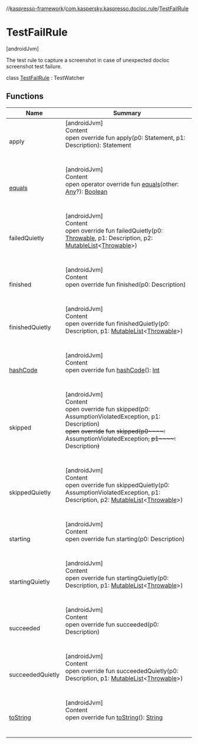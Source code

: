 //[kaspresso-framework](../../index.md)/[com.kaspersky.kaspresso.docloc.rule](../index.md)/[TestFailRule](index.md)



# TestFailRule  
 [androidJvm] 

The test rule to capture a screenshot in case of unexpected docloc screenshot test failure.

class [TestFailRule](index.md) : TestWatcher   


## Functions  
  
|  Name|  Summary| 
|---|---|
| apply| [androidJvm]  <br>Content  <br>open override fun apply(p0: Statement, p1: Description): Statement  <br><br><br>
| [equals](https://kotlinlang.org/api/latest/jvm/stdlib/kotlin/-any/equals.html)| [androidJvm]  <br>Content  <br>open operator override fun [equals](https://kotlinlang.org/api/latest/jvm/stdlib/kotlin/-any/equals.html)(other: [Any](https://kotlinlang.org/api/latest/jvm/stdlib/kotlin/-any/index.html)?): [Boolean](https://kotlinlang.org/api/latest/jvm/stdlib/kotlin/-boolean/index.html)  <br><br><br>
| failedQuietly| [androidJvm]  <br>Content  <br>open override fun failedQuietly(p0: [Throwable](https://kotlinlang.org/api/latest/jvm/stdlib/kotlin/-throwable/index.html), p1: Description, p2: [MutableList](https://kotlinlang.org/api/latest/jvm/stdlib/kotlin.collections/-mutable-list/index.html)<[Throwable](https://kotlinlang.org/api/latest/jvm/stdlib/kotlin/-throwable/index.html)>)  <br><br><br>
| finished| [androidJvm]  <br>Content  <br>open override fun finished(p0: Description)  <br><br><br>
| finishedQuietly| [androidJvm]  <br>Content  <br>open override fun finishedQuietly(p0: Description, p1: [MutableList](https://kotlinlang.org/api/latest/jvm/stdlib/kotlin.collections/-mutable-list/index.html)<[Throwable](https://kotlinlang.org/api/latest/jvm/stdlib/kotlin/-throwable/index.html)>)  <br><br><br>
| [hashCode](https://kotlinlang.org/api/latest/jvm/stdlib/kotlin/-any/hash-code.html)| [androidJvm]  <br>Content  <br>open override fun [hashCode](https://kotlinlang.org/api/latest/jvm/stdlib/kotlin/-any/hash-code.html)(): [Int](https://kotlinlang.org/api/latest/jvm/stdlib/kotlin/-int/index.html)  <br><br><br>
| skipped| [androidJvm]  <br>Content  <br>open override fun skipped(p0: AssumptionViolatedException, p1: Description)  <br>~~open~~ ~~override~~ ~~fun~~ ~~skipped~~~~(~~~~p0~~~~:~~ AssumptionViolatedException~~,~~ ~~p1~~~~:~~ Description~~)~~  <br><br><br>
| skippedQuietly| [androidJvm]  <br>Content  <br>open override fun skippedQuietly(p0: AssumptionViolatedException, p1: Description, p2: [MutableList](https://kotlinlang.org/api/latest/jvm/stdlib/kotlin.collections/-mutable-list/index.html)<[Throwable](https://kotlinlang.org/api/latest/jvm/stdlib/kotlin/-throwable/index.html)>)  <br><br><br>
| starting| [androidJvm]  <br>Content  <br>open override fun starting(p0: Description)  <br><br><br>
| startingQuietly| [androidJvm]  <br>Content  <br>open override fun startingQuietly(p0: Description, p1: [MutableList](https://kotlinlang.org/api/latest/jvm/stdlib/kotlin.collections/-mutable-list/index.html)<[Throwable](https://kotlinlang.org/api/latest/jvm/stdlib/kotlin/-throwable/index.html)>)  <br><br><br>
| succeeded| [androidJvm]  <br>Content  <br>open override fun succeeded(p0: Description)  <br><br><br>
| succeededQuietly| [androidJvm]  <br>Content  <br>open override fun succeededQuietly(p0: Description, p1: [MutableList](https://kotlinlang.org/api/latest/jvm/stdlib/kotlin.collections/-mutable-list/index.html)<[Throwable](https://kotlinlang.org/api/latest/jvm/stdlib/kotlin/-throwable/index.html)>)  <br><br><br>
| [toString](https://kotlinlang.org/api/latest/jvm/stdlib/kotlin/-any/to-string.html)| [androidJvm]  <br>Content  <br>open override fun [toString](https://kotlinlang.org/api/latest/jvm/stdlib/kotlin/-any/to-string.html)(): [String](https://kotlinlang.org/api/latest/jvm/stdlib/kotlin/-string/index.html)  <br><br><br>

